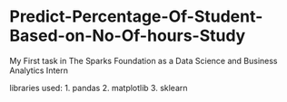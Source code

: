 # Predict-Percentage-Of-Student-Based-on-No-Of-hours-Study
My First task in The Sparks Foundation as a Data Science and Business Analytics Intern



libraries used: 1. pandas
                2. matplotlib
                3. sklearn 
